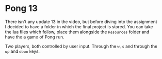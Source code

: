 # Pong 13

There isn't any update 13 in the video, but before diving into the assignment I decided to have a folder in which the final project is stored. You can take the lua files which follow, place them alongside the `Resources` folder and have the a game of Pong run.

Two players, both controlled by user input. Through the `w`, `s` and through the `up` and `down` keys.